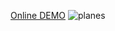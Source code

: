 [Online DEMO](http://davidguan.me/plane-text-particles)
![planes](https://user-images.githubusercontent.com/10692276/30324516-adf9f10e-9804-11e7-8d06-5eb63e4aee94.gif)

